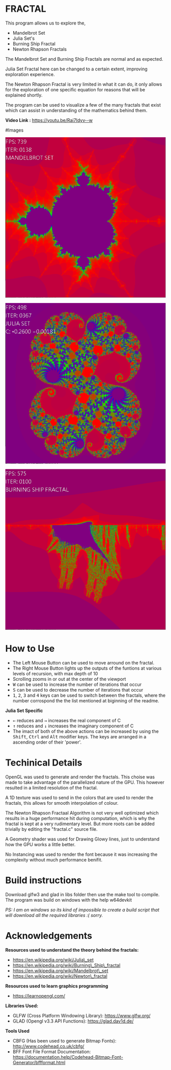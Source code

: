# FRACTAL

This program allows us to explore the,

* Mandelbrot Set
* Julia Set's
* Burning Ship Fractal
* Newton Rhapson Fractals

The Mandelbrot Set and Burning Ship Fractals are normal and as expected.

Julia Set Fractal here can be changed to a certain extent, improving exploration experience.

The Newton Rhapson Fractal is very limited in what it can do, it only allows for the exploration of
one specific equation for reasons that will be explained shortly.

The program can be used to visualize a few of the many fractals that exist which can assist in understanding
of the mathematics behind them.

**Video Link :** https://youtu.be/Rai7Idyv--w

#Images

![Mandelbrot Set](imgs/mandel.PNG)

![Julia Set](imgs/julia.PNG)

![Burning Ship Fractal](imgs/Burning.PNG)

# How to Use

* The Left Mouse Button can be used to move arround on the fractal.
* The Right Mouse Button lights up the outputs of the funtions at various levels of recursion, with max depth of 10
* Scrolling zooms in or out at the center of the viewport
* <kbd>W</kbd> can be used to increase the number of iterations that occur
* <kbd>S</kbd> can be used to decrease the number of iterations that occur
* <kbd>1</kbd>, <kbd>2</kbd>, <kbd>3</kbd> and <kbd>4</kbd> keys can be used to switch between the fractals, where the number corrospond the the list mentioned at
biginning of the readme.

**Julia Set Specific**
* <kbd>←</kbd> reduces and <kbd>→</kbd> increases the real component of C
* <kbd>↑</kbd> reduces and <kbd>↓</kbd> increases the imaginary component of C
* The imact of both of the above actions can be increased by using the <kbd>Shift</kbd>, <kbd>Ctrl</kbd> and <kbd>Alt</kbd>
modifier keys. The keys are arranged in a ascending order of their 'power'.

# Techinical Details

OpenGL was used to generate and render the fractals. This choise was made to take advantage of the parallelized nature
of the GPU. This however resulted in a limited resolution of the fractal.

A 1D texture was used to send in the colors that are used to render the fractals, this allows for smooth interpolation
of colour.

The Newton Rhapson Fractaal Algorithm is not very well optimized which results in a huge performance hit during computation,
which is why the fractal is kept at a very rudimentary level. But more roots can be added trivially by editing the "fractal.c"
source file.

A Geometry shader was used for Drawing Glowy lines, just to understand how the GPU works a little better.

No Instancing was used to render the font because it was increasing the complexity without much performance benifit.

# Build instructions

Download glfw3 and glad in libs folder then use the make tool to compile.
The program was build on windows with the help w64devkit

*PS: I am on windows so its kind of impossible to create a build script that
will download all the required libraries :( sorry.*

# Acknowledgements

**Resources used to understand the theory behind the fractals:**

* https://en.wikipedia.org/wiki/Julia\_set
* https://en.wikipedia.org/wiki/Burning\_Ship\_fractal
* https://en.wikipedia.org/wiki/Mandelbrot\_set
* https://en.wikipedia.org/wiki/Newton\_fractal

**Resources used to learn graphics programming**

* https://learnopengl.com/

**Libraries Used:**

* GLFW (Cross Platform Windowing Library): https://www.glfw.org/
* GLAD (Opengl v3.3 API Functions): https://glad.dav1d.de/

**Tools Used**

* CBFG (Has been used to generate Bitmap Fonts): http://www.codehead.co.uk/cbfg/
* BFF Font File Format Documentation: https://documentation.help/Codehead-Bitmap-Font-Generator/bffformat.html
